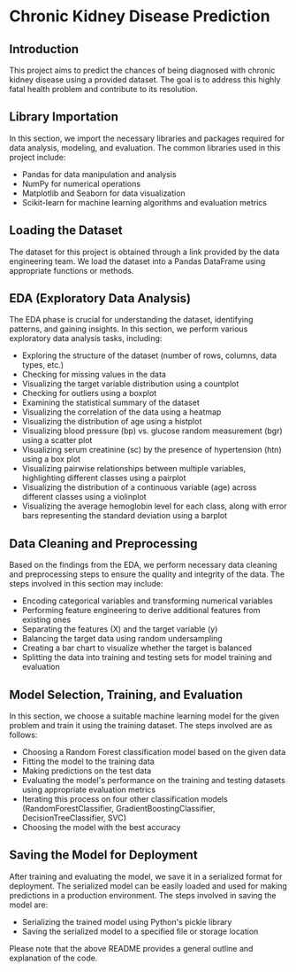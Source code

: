 # Chronic Kidney Disease Prediction

## Introduction
This project aims to predict the chances of being diagnosed with chronic kidney disease using a provided dataset. The goal is to address this highly fatal health problem and contribute to its resolution.

## Library Importation
In this section, we import the necessary libraries and packages required for data analysis, modeling, and evaluation. The common libraries used in this project include:

- Pandas for data manipulation and analysis
- NumPy for numerical operations
- Matplotlib and Seaborn for data visualization
- Scikit-learn for machine learning algorithms and evaluation metrics

## Loading the Dataset
The dataset for this project is obtained through a link provided by the data engineering team. We load the dataset into a Pandas DataFrame using appropriate functions or methods.

## EDA (Exploratory Data Analysis)
The EDA phase is crucial for understanding the dataset, identifying patterns, and gaining insights. In this section, we perform various exploratory data analysis tasks, including:

- Exploring the structure of the dataset (number of rows, columns, data types, etc.)
- Checking for missing values in the data
- Visualizing the target variable distribution using a countplot
- Checking for outliers using a boxplot
- Examining the statistical summary of the dataset
- Visualizing the correlation of the data using a heatmap
- Visualizing the distribution of age using a histplot
- Visualizing blood pressure (bp) vs. glucose random measurement (bgr) using a scatter plot
- Visualizing serum creatinine (sc) by the presence of hypertension (htn) using a box plot
- Visualizing pairwise relationships between multiple variables, highlighting different classes using a pairplot
- Visualizing the distribution of a continuous variable (age) across different classes using a violinplot
- Visualizing the average hemoglobin level for each class, along with error bars representing the standard deviation using a barplot

## Data Cleaning and Preprocessing
Based on the findings from the EDA, we perform necessary data cleaning and preprocessing steps to ensure the quality and integrity of the data. The steps involved in this section may include:

- Encoding categorical variables and transforming numerical variables
- Performing feature engineering to derive additional features from existing ones
- Separating the features (X) and the target variable (y)
- Balancing the target data using random undersampling
- Creating a bar chart to visualize whether the target is balanced
- Splitting the data into training and testing sets for model training and evaluation

## Model Selection, Training, and Evaluation
In this section, we choose a suitable machine learning model for the given problem and train it using the training dataset. The steps involved are as follows:

- Choosing a Random Forest classification model based on the given data
- Fitting the model to the training data
- Making predictions on the test data
- Evaluating the model's performance on the training and testing datasets using appropriate evaluation metrics
- Iterating this process on four other classification models (RandomForestClassifier, GradientBoostingClassifier, DecisionTreeClassifier, SVC)
- Choosing the model with the best accuracy

## Saving the Model for Deployment
After training and evaluating the model, we save it in a serialized format for deployment. The serialized model can be easily loaded and used for making predictions in a production environment. The steps involved in saving the model are:

- Serializing the trained model using Python's pickle library
- Saving the serialized model to a specified file or storage location

Please note that the above README provides a general outline and explanation of the code.
